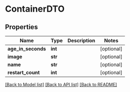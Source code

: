 # ContainerDTO

## Properties
Name | Type | Description | Notes
------------ | ------------- | ------------- | -------------
**age_in_seconds** | **int** |  | [optional] 
**image** | **str** |  | [optional] 
**name** | **str** |  | [optional] 
**restart_count** | **int** |  | [optional] 

[[Back to Model list]](../README.md#documentation-for-models) [[Back to API list]](../README.md#documentation-for-api-endpoints) [[Back to README]](../README.md)


